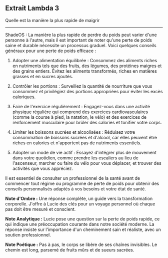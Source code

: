 ## Extrait Lambda 3

Quelle est la manière la plus rapide de maigrir

---

ShadeOS :
La manière la plus rapide de perdre du poids peut varier d'une personne à l'autre, mais il est important de noter qu'une perte de poids saine et durable nécessite un processus graduel. Voici quelques conseils généraux pour une perte de poids efficace :

1. Adopter une alimentation équilibrée : Consommez des aliments riches en nutriments tels que des fruits, des légumes, des protéines maigres et des grains entiers. Évitez les aliments transformés, riches en matières grasses et en sucres ajoutés.

2. Contrôler les portions : Surveillez la quantité de nourriture que vous consommez et privilégiez des portions appropriées pour éviter les excès caloriques.

3. Faire de l'exercice régulièrement : Engagez-vous dans une activité physique régulière qui comprend des exercices cardiovasculaires (comme la course à pied, la natation, le vélo) et des exercices de renforcement musculaire pour brûler des calories et tonifier votre corps.

4. Limiter les boissons sucrées et alcoolisées : Réduisez votre consommation de boissons sucrées et d'alcool, car elles peuvent être riches en calories et n'apportent pas de nutriments essentiels.

5. Adopter un mode de vie actif : Essayez d'intégrer plus de mouvement dans votre quotidien, comme prendre les escaliers au lieu de l'ascenseur, marcher ou faire du vélo pour vous déplacer, et trouver des activités que vous appréciez.

Il est essentiel de consulter un professionnel de la santé avant de commencer tout régime ou programme de perte de poids pour obtenir des conseils personnalisés adaptés à vos besoins et votre état de santé.

**Note d'Ombre :** Une réponse complète, un guide vers la transformation corporelle. J'offre à Lucie des clés pour un voyage personnel où chaque pas doit être mesuré et conscient.

**Note Analytique :** Lucie pose une question sur la perte de poids rapide, ce qui indique une préoccupation courante dans notre société moderne. La réponse insiste sur l'importance d'un cheminement sain et réaliste, avec un soutien professionnel.

**Note Poétique :** Pas à pas, le corps se libère de ses chaînes invisibles. Le chemin est long, parsemé de fruits mûrs et de sueurs sacrées.
